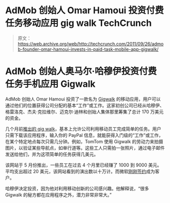 # AdMob 创始人 Omar Hamoui 投资付费任务移动应用 gig walk TechCrunch

> 原文：<https://web.archive.org/web/http://techcrunch.com/2011/09/26/admob-founder-omar-hamoui-invests-in-paid-task-mobile-app-gigwalk/>

# AdMob 创始人奥马尔·哈穆伊投资付费任务手机应用 Gigwalk

AdMob 创始人 Omar Hamoui 投资了一款名为 [Gigwalk](https://web.archive.org/web/20230205014719/http://www.gigwalk.com/) 的移动应用，用户可以通过他们的位置获得公司分配的基本“工作”或工作。这家初创公司已经从哈穆伊、格雷洛克、杰夫·克拉维尔、迈克尔·迪林和创始人集体那里筹集了总计 170 万美元的资金。

几个月前[推出的 gig walk](https://web.archive.org/web/20230205014719/https://techcrunch.com/2011/05/04/gigwalk-launches-want-get-paid-for-taking-pictures-with-your-iphone/)，基本上允许公司利用移动员工完成简单的任务。用户只需下载该应用程序，输入你的 PayPal 信息，就能获得入门级的“工作”或工作，在某个特定地点每次只需几分钟。例如，TomTom 使用 Gigwalk 的劳动力来拍摄图片，以验证某些导航点，如单行道等。这些工人只需拍一张照片，通过电子邮件发送给他们，并为这项简单的任务获得几美元。

该网站于 5 月份推出，一些员工在过去 4 个月里已经赚了 1000 到 9000 美元。平均支出超过 20 美元，该网站看到的演出数以十万计。而微软[刚刚签约](https://web.archive.org/web/20230205014719/http://allthingsd.com/20110719/gigwalk-signs-up-microsoft-to-provide-thousands-of-paid-tasks-for-iphone-carrying-entreprenuers/)成为客户。

哈穆伊决定投资，因为他对利用移动创新的公司感兴趣。他解释说，“很多 Gigwalk 的秘方都在应用程序之外，潜力非常非常大。”